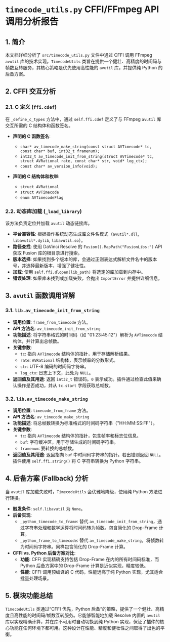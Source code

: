 # `timecode_utils.py` CFFI/FFmpeg API 调用分析报告

## 1. 简介

本文档详细分析了 `src/timecode_utils.py` 文件中通过 CFFI 调用 FFmpeg `avutil` 库的技术实现。`TimecodeUtils` 类旨在提供一个健壮、高精度的时间码与帧数互转服务，其核心策略是优先使用高性能的 `avutil` 库，并提供纯 Python 的后备方案。

## 2. CFFI 交互分析

### 2.1. C 定义 (`ffi.cdef`)

在 `_define_c_types` 方法中，通过 `self.ffi.cdef` 定义了与 FFmpeg `avutil` 库交互所需的 C 结构体和函数签名。

-   **声明的 C 函数签名**:
    -   `char* av_timecode_make_string(const struct AVTimecode* tc, const char* buf, int32_t framenum);`
    -   `int32_t av_timecode_init_from_string(struct AVTimecode* tc, struct AVRational rate, const char* str, void* log_ctx);`
    -   `const char* av_version_info(void);`

-   **声明的 C 结构体和枚举**:
    -   `struct AVRational`
    -   `struct AVTimecode`
    -   `enum AVTimecodeFlag`

### 2.2. 动态库加载 (`_load_library`)

该方法负责定位并加载 `avutil` 动态链接库。

-   **平台兼容性**: 根据操作系统动态生成库文件名模式（`avutil*.dll`, `libavutil*.dylib`, `libavutil.so`）。
-   **路径查找**: 使用 DaVinci Resolve 的 `Fusion().MapPath("FusionLibs:")` API 获取 Fusion 库的根目录进行搜索。
-   **版本选择**: 如果找到多个版本的库，会通过正则表达式解析文件名中的版本号，并选择最新版本，增强了健壮性。
-   **加载**: 使用 `self.ffi.dlopen(lib_path)` 将选定的库加载到内存中。
-   **错误处理**: 如果库未找到或加载失败，会抛出 `ImportError` 并提供详细信息。

## 3. `avutil` 函数调用详解

### 3.1. `lib.av_timecode_init_from_string`

-   **调用位置**: `frame_from_timecode` 方法。
-   **API 方法名**: `av_timecode_init_from_string`
-   **功能描述**: 将字符串格式的时间码（如 "01:23:45:12"）解析为 `AVTimecode` 结构体，并计算出总帧数。
-   **关键参数**:
    -   `tc`: 指向 `AVTimecode` 结构体的指针，用于存储解析结果。
    -   `rate`: `AVRational` 结构体，表示帧率的分数形式。
    -   `str`: UTF-8 编码的时间码字符串。
    -   `log_ctx`: 日志上下文，此处为 `NULL`。
-   **返回值及其用途**: 返回 `int32_t` 错误码。`0` 表示成功。插件通过检查此值来确认操作是否成功，并从 `tc.start` 字段获取总帧数。

### 3.2. `lib.av_timecode_make_string`

-   **调用位置**: `timecode_from_frame` 方法。
-   **API 方法名**: `av_timecode_make_string`
-   **功能描述**: 将总帧数转换为标准格式的时间码字符串（"HH:MM:SS:FF"）。
-   **关键参数**:
    -   `tc`: 指向 `AVTimecode` 结构体的指针，包含帧率和标志位信息。
    -   `buf`: 字符缓冲区，用于存储生成的时间码字符串。
    -   `framenum`: 要转换的总帧数。
-   **返回值及其用途**: 返回指向 `buf` 中时间码字符串的指针。若出错则返回 `NULL`。插件使用 `self.ffi.string()` 将 C 字符串转换为 Python 字符串。

## 4. 后备方案 (Fallback) 分析

当 `avutil` 库加载失败时，`TimecodeUtils` 会优雅地降级，使用纯 Python 方法进行转换。

-   **触发条件**: `self.libavutil` 为 `None`。
-   **后备实现**:
    -   `_python_timecode_to_frame`: 替代 `av_timecode_init_from_string`，通过字符串处理和数学运算将时间码转为帧数。包含简化的 Drop-Frame 计算。
    -   `_python_frame_to_timecode`: 替代 `av_timecode_make_string`，将帧数转为时间码字符串。同样包含简化的 Drop-Frame 计算。
-   **CFFI vs. Python 后备方案对比**:
    -   **功能**: CFFI 实现精确支持包括 Drop-Frame 在内的所有时间码标准，而 Python 后备方案中的 Drop-Frame 计算是近似实现，精度较低。
    -   **性能**: CFFI 调用预编译的 C 代码，性能远高于纯 Python 实现，尤其适合批量处理场景。

## 5. 模块功能总结

`TimecodeUtils` 类通过“CFFI 优先，Python 后备”的策略，提供了一个健壮、高精度且高性能的时间码/帧数互转服务。它能够智能地加载 Resolve 内置的 `avutil` 库以实现精确计算，并在库不可用时自动切换到纯 Python 实现，保证了插件的核心功能在任何环境下都可用。这种设计在性能、精度和健壮性之间取得了出色的平衡。